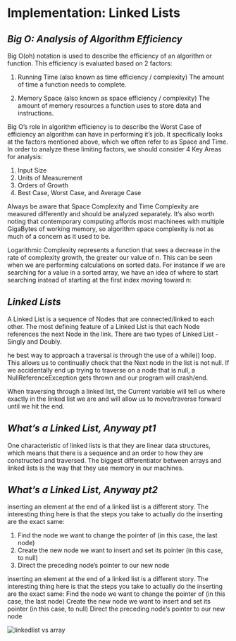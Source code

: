 # Implementation: Linked Lists
## ***Big O: Analysis of Algorithm Efficiency***
 Big O(oh) notation is used to describe the efficiency of an algorithm or function. This efficiency is evaluated based on 2 factors:

 1. Running Time (also known as time efficiency / complexity)
 The amount of time a function needs to complete.

 2. Memory Space (also known as space efficiency / complexity)
 The amount of memory resources a function uses to store data and instructions.

 Big O’s role in algorithm efficiency is to describe the Worst Case of efficiency an algorithm can have in performing it’s job. It specifically looks at the factors mentioned above, which we often refer to as Space and Time. In order to analyze these limiting factors, we should consider 4 Key Areas for analysis:

 1. Input Size
 2. Units of Measurement
 3. Orders of Growth
 4. Best Case, Worst Case, and Average Case

 Always be aware that Space Complexity and Time Complexity are measured differently and should be analyzed separately. It’s also worth noting that contemporary computing affords most machinees with multiple GigaBytes of working memory, so algorithm space complexity is not as much of a concern as it used to be.

 Logarithmic Complexity represents a function that sees a decrease in the rate of complexity growth, the greater our value of n. This can be seen when we are performing calculations on sorted data. For instance if we are searching for a value in a sorted array, we have an idea of where to start searching instead of starting at the first index moving toward n:

## ***Linked Lists***
 A Linked List is a sequence of Nodes that are connected/linked to each other. The most defining feature of a Linked List is that each Node references the next Node in the link.
 There are two types of Linked List - Singly and Doubly.  

 he best way to approach a traversal is through the use of a while() loop. This allows us to continually check that the Next node in the list is not null. If we accidentally end up trying to traverse on a node that is null, a NullReferenceException gets thrown and our program will crash/end.

When traversing through a linked list, the Current variable will tell us where exactly in the linked list we are and will allow us to move/traverse forward until we hit the end.

## ***What’s a Linked List, Anyway pt1*** 
 One characteristic of linked lists is that they are linear data structures, which means that there is a sequence and an order to how they are constructed and traversed. 
 The biggest differentiator between arrays and linked lists is the way that they use memory in our machines. 

## ***What’s a Linked List, Anyway pt2***
 inserting an element at the end of a linked list is a different story. The interesting thing here is that the steps you take to actually do the inserting are the exact same:
 1. Find the node we want to change the pointer of (in this case, the last node)
 2. Create the new node we want to insert and set its pointer (in this case, to null)
 3. Direct the preceding node’s pointer to our new node

 inserting an element at the end of a linked list is a different story. The interesting thing here is that the steps you take to actually do the inserting are the exact same:
 Find the node we want to change the pointer of (in this case, the last node)
 Create the new node we want to insert and set its pointer (in this case, to null)
 Direct the preceding node’s pointer to our new node

 ![linkedlist vs array](https://miro.medium.com/max/875/1*cUehR5S18XSoVLaPNfNzlA.jpeg)
